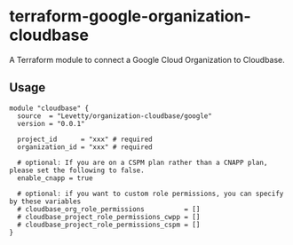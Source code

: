 # terraform-google-organization-cloudbase

A Terraform module to connect a Google Cloud Organization to Cloudbase.

## Usage
```
module "cloudbase" {
  source  = "Levetty/organization-cloudbase/google"
  version = "0.0.1"

  project_id      = "xxx" # required
  organization_id = "xxx" # required

  # optional: If you are on a CSPM plan rather than a CNAPP plan, please set the following to false.
  enable_cnapp = true

  # optional: if you want to custom role permissions, you can specify by these variables
  # cloudbase_org_role_permissions          = []
  # cloudbase_project_role_permissions_cwpp = []
  # cloudbase_project_role_permissions_cspm = []
}
```